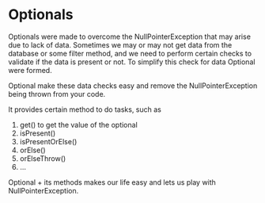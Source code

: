 # Optionals
Optionals were made to overcome the NullPointerException that may arise due to lack of data.
Sometimes we may or may not get data from the database or some filter method, and we need to perform certain checks
to validate if the data is present or not. To simplify this check for data Optional were formed.

Optional make these data checks easy and remove the NullPointerException being thrown from your code.

It provides certain method to do tasks, such as 
1. get() to get the value of the optional
2. isPresent()
3. isPresentOrElse()
4. orElse()
5. orElseThrow()
6. ...

Optional + its methods makes our life easy and lets us play with NullPointerException. 